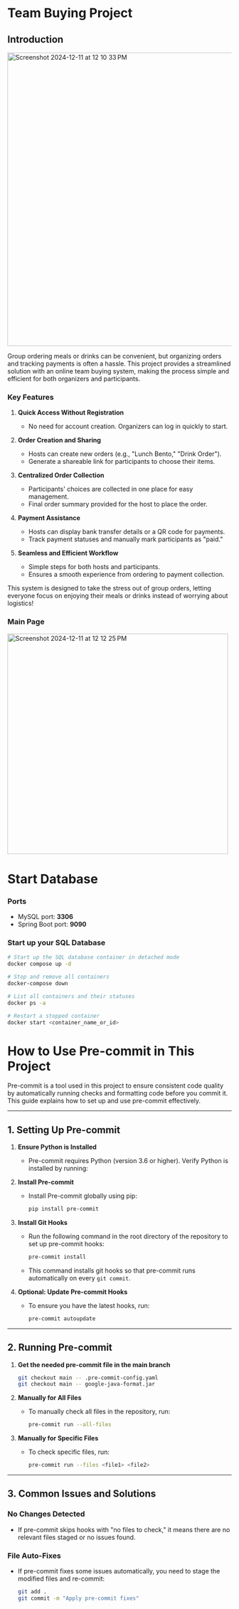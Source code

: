 # Team Buying Project
## Introduction
<img width="660" alt="Screenshot 2024-12-11 at 12 10 33 PM" src="https://github.com/user-attachments/assets/d2a8d68d-3fd4-4153-b9ac-3fded1f5574a">

Group ordering meals or drinks can be convenient, but organizing orders and tracking payments is often a hassle. This project provides a streamlined solution with an online team buying system, making the process simple and efficient for both organizers and participants.

### Key Features

1. **Quick Access Without Registration**
   - No need for account creation. Organizers can log in quickly to start.

2. **Order Creation and Sharing**
   - Hosts can create new orders (e.g., "Lunch Bento," "Drink Order").
   - Generate a shareable link for participants to choose their items.

3. **Centralized Order Collection**
   - Participants' choices are collected in one place for easy management.
   - Final order summary provided for the host to place the order.

4. **Payment Assistance**
   - Hosts can display bank transfer details or a QR code for payments.
   - Track payment statuses and manually mark participants as "paid."

5. **Seamless and Efficient Workflow**
   - Simple steps for both hosts and participants.
   - Ensures a smooth experience from ordering to payment collection.

This system is designed to take the stress out of group orders, letting everyone focus on enjoying their meals or drinks instead of worrying about logistics!

### Main Page
  <img width="496" alt="Screenshot 2024-12-11 at 12 12 25 PM" src="https://github.com/user-attachments/assets/50a61053-1401-4a65-8b68-c41abc6a009c">


# Start Database

### Ports
- MySQL port: **3306**
- Spring Boot port: **9090**

### Start up your SQL Database

```bash
# Start up the SQL database container in detached mode
docker compose up -d

# Stop and remove all containers
docker-compose down

# List all containers and their statuses
docker ps -a

# Restart a stopped container
docker start <container_name_or_id>
```


# How to Use Pre-commit in This Project

Pre-commit is a tool used in this project to ensure consistent code quality by automatically running checks and formatting code before you commit it. This guide explains how to set up and use pre-commit effectively.

---

## **1. Setting Up Pre-commit**

1. **Ensure Python is Installed**
   - Pre-commit requires Python (version 3.6 or higher). Verify Python is installed by running:

2. **Install Pre-commit**
   - Install Pre-commit globally using pip:
     ```bash
     pip install pre-commit
     ```

3. **Install Git Hooks**
   - Run the following command in the root directory of the repository to set up pre-commit hooks:
     ```bash
     pre-commit install
     ```
   - This command installs git hooks so that pre-commit runs automatically on every `git commit`.

4. **Optional: Update Pre-commit Hooks**
   - To ensure you have the latest hooks, run:
     ```bash
     pre-commit autoupdate
     ```

---

## **2. Running Pre-commit**

1. **Get the needed pre-commit file in the main branch**
     ```bash
     git checkout main -- .pre-commit-config.yaml
     git checkout main -- google-java-format.jar
     ```

2. **Manually for All Files**
   - To manually check all files in the repository, run:
     ```bash
     pre-commit run --all-files
     ```

3. **Manually for Specific Files**
   - To check specific files, run:
     ```bash
     pre-commit run --files <file1> <file2>
     ```

---

## **3. Common Issues and Solutions**

### **No Changes Detected**
- If pre-commit skips hooks with "no files to check," it means there are no relevant files staged or no issues found.

### **File Auto-Fixes**
- If pre-commit fixes some issues automatically, you need to stage the modified files and re-commit:
  ```bash
  git add .
  git commit -m "Apply pre-commit fixes"
